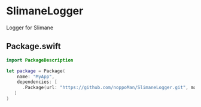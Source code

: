 # SlimaneLogger
Logger for Slimane

## Package.swift
```swift
import PackageDescription

let package = Package(
    name: "MyApp",
    dependencies: [
      .Package(url: "https://github.com/noppoMan/SlimaneLogger.git", majorVersion: 0, minor: 1)
   ]
)

```

